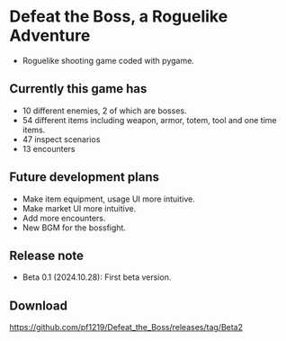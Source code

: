 # Defeat the Boss, a Roguelike Adventure
- Roguelike shooting game coded with pygame.

## Currently this game has
- 10 different enemies, 2 of which are bosses.
- 54 different items including weapon, armor, totem, tool and one time items.
- 47 inspect scenarios
- 13 encounters

## Future development plans
- Make item equipment, usage UI more intuitive.
- Make market UI more intuitive.
- Add more encounters.
- New BGM for the bossfight.

## Release note
- Beta 0.1 (2024.10.28): First beta version.

## Download
https://github.com/pf1219/Defeat_the_Boss/releases/tag/Beta2
